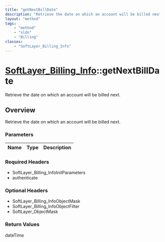 ```yaml
---
title: "getNextBillDate"
description: "Retrieve the date on which an account will be billed next."
layout: "method"
tags:
    - "method"
    - "sldn"
    - "Billing"
classes:
    - "SoftLayer_Billing_Info"
---
```

# [SoftLayer_Billing_Info](/reference/services/SoftLayer_Billing_Info)::getNextBillDate

Retrieve the date on which an account will be billed next.


## Overview 
Retrieve the date on which an account will be billed next.

### Parameters 
|Name | Type | Description |
| --- | --- | --- |


### Required Headers
* SoftLayer_Billing_InfoInitParameters
* authenticate

### Optional Headers
* SoftLayer_Billing_InfoObjectMask
* SoftLayer_Billing_InfoObjectFilter
* SoftLayer_ObjectMask

### Return Values
dateTime

